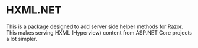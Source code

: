 # HXML.NET

This is a package designed to add server side helper methods for Razor. This makes serving HXML (Hyperview) content from ASP.NET Core projects a lot simpler. 